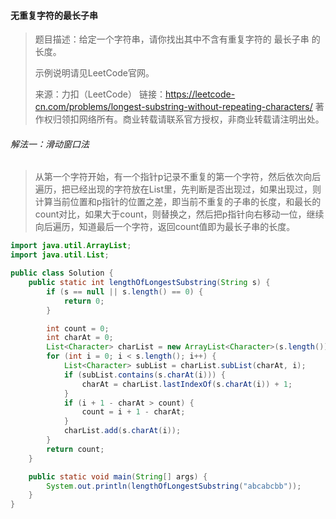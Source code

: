 #### 无重复字符的最长子串

> 题目描述：给定一个字符串，请你找出其中不含有重复字符的 最长子串 的长度。
>
> 示例说明请见LeetCode官网。
>
> 来源：力扣（LeetCode）
> 链接：https://leetcode-cn.com/problems/longest-substring-without-repeating-characters/
> 著作权归领扣网络所有。商业转载请联系官方授权，非商业转载请注明出处。

###### 解法一：滑动窗口法

> 从第一个字符开始，有一个指针p记录不重复的第一个字符，然后依次向后遍历，把已经出现的字符放在List里，先判断是否出现过，如果出现过，则计算当前位置和p指针的位置之差，即当前不重复的子串的长度，和最长的count对比，如果大于count，则替换之，然后把p指针向右移动一位，继续向后遍历，知道最后一个字符，返回count值即为最长子串的长度。

```java
import java.util.ArrayList;
import java.util.List;

public class Solution {
    public static int lengthOfLongestSubstring(String s) {
        if (s == null || s.length() == 0) {
            return 0;
        }

        int count = 0;
        int charAt = 0;
        List<Character> charList = new ArrayList<Character>(s.length());
        for (int i = 0; i < s.length(); i++) {
            List<Character> subList = charList.subList(charAt, i);
            if (subList.contains(s.charAt(i))) {
                charAt = charList.lastIndexOf(s.charAt(i)) + 1;
            }
            if (i + 1 - charAt > count) {
                count = i + 1 - charAt;
            }
            charList.add(s.charAt(i));
        }
        return count;
    }

    public static void main(String[] args) {
        System.out.println(lengthOfLongestSubstring("abcabcbb"));
    }
}
```
